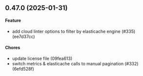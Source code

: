 ## 0.47.0 (2025-01-31)

#### Feature

* add cloud linter options to filter by elasticache engine (#335) (ee7d37cc)

#### Chores

* update license file (09fea613)
* switch metrics & elasticache calls to manual pagination (#332) (6efd528f)

